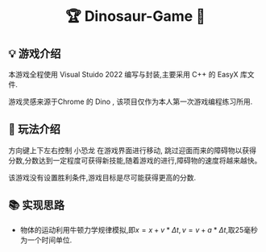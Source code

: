 <script type="text/javascript" src="http://cdn.mathjax.org/mathjax/latest/MathJax.js?config=default"></script>

<h1 align="center">🏆  Dinosaur-Game 🐋</h1>

## 💡 游戏介绍 

本游戏全程使用 Visual Stuido 2022 编写与封装,主要采用 C++ 的 EasyX 库文件.

游戏灵感来源于Chrome 的 Dino , 该项目仅作为本人第一次游戏编程练习所用.

## 🎯 玩法介绍 

方向键上下左右控制 小恐龙 在游戏界面进行移动, 跳过迎面而来的障碍物以获得分数,分数达到一定程度可获得新技能,随着游戏的进行,障碍物的速度将越来越快。

该游戏没有设置胜利条件,游戏目标是尽可能获得更高的分数.

## 📚 实现思路

+ 物体的运动利用牛顿力学规律模拟,即$x=x+v*\Delta t,v=v+a* \Delta t$,取25毫秒为一个时间单位.


